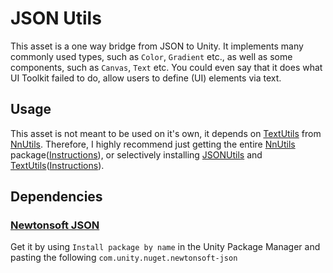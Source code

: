 # JSON Utils
This asset is a one way bridge from JSON to Unity.
It implements many commonly used types, such as `Color`, `Gradient` etc., as well as some components, such as `Canvas`, `Text` etc.
You could even say that it does what UI Toolkit failed to do, allow users to define (UI) elements via text.

## Usage
This asset is not meant to be used on it's own, it depends on [TextUtils](https://github.com/nnra6864/TextUtils) from [NnUtils](https://github.com/nnra6864/NnUtils).
Therefore, I highly recommend just getting the entire [NnUtils](https://github.com/nnra6864/NnUtils) package([Instructions](https://github.com/nnra6864/NnUtils/blob/master/README.md#submodulerecommended)), or selectively installing [JSONUtils](github.com/nnra6864/JSONUtils) and [TextUtils](github.com/nnra6864/TextUtils)([Instructions](https://github.com/nnra6864/NnUtils/blob/master/README.md#submodulerecommended)).

## Dependencies

### [Newtonsoft JSON](https://docs.unity3d.com/Packages/com.unity.nuget.newtonsoft-json@3.2)
Get it by using `Install package by name` in the Unity Package Manager and pasting the following `com.unity.nuget.newtonsoft-json`

